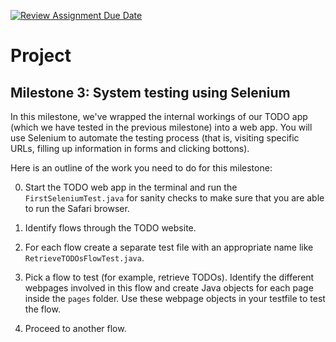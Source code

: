 [![Review Assignment Due Date](https://classroom.github.com/assets/deadline-readme-button-24ddc0f5d75046c5622901739e7c5dd533143b0c8e959d652212380cedb1ea36.svg)](https://classroom.github.com/a/uazbnAf8)
# Project

## Milestone 3: System testing using Selenium

In this milestone, we've wrapped the internal workings of our TODO app (which we have tested in the previous milestone) into a web app. You will use Selenium to automate the testing process (that is, visiting specific URLs, filling up information in forms and clicking bottons).

Here is an outline of the work you need to do for this milestone:

0. Start the TODO web app in the terminal and run the `FirstSeleniumTest.java` for sanity checks to make sure that you are able to run the Safari browser.

1. Identify flows through the TODO website.

2. For each flow create a separate test file with an appropriate name like `RetrieveTODOsFlowTest.java`.

3. Pick a flow to test (for example, retrieve TODOs). Identify the different webpages involved in this flow and create Java objects for each page inside the `pages` folder. Use these webpage objects in your testfile to test the flow. 

4. Proceed to another flow.
